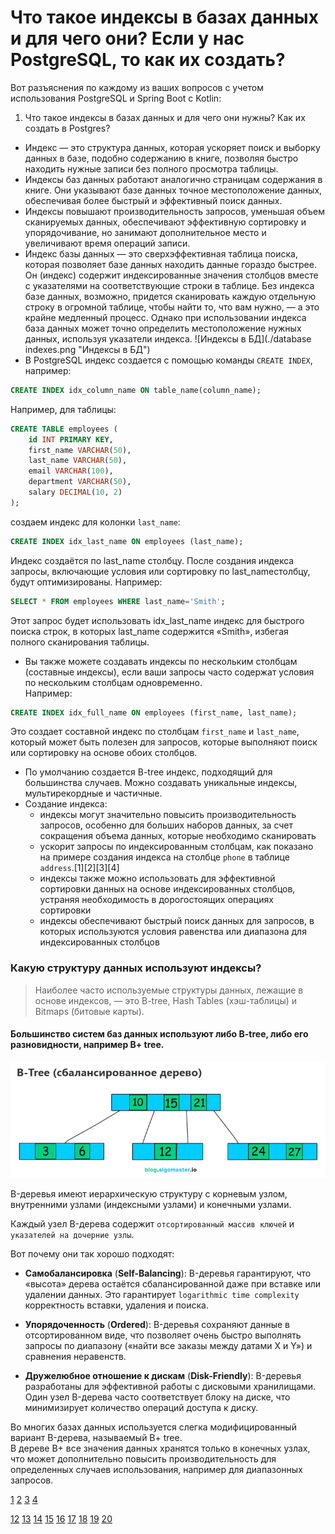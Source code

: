 # Что такое индексы в базах данных и для чего они? Если у нас PostgreSQL, то как их создать? 

Вот разъяснения по каждому из ваших вопросов с учетом использования PostgreSQL и Spring Boot с Kotlin:

1. Что такое индексы в базах данных и для чего они нужны? Как их создать в Postgres?
- Индекс — это структура данных, которая ускоряет поиск и выборку данных в базе, подобно содержанию в книге, позволяя быстро находить нужные записи без полного просмотра таблицы.
- Индексы баз данных работают аналогично страницам содержания в книге. Они указывают базе данных точное местоположение данных, обеспечивая более быстрый и эффективный поиск данных.
- Индексы повышают производительность запросов, уменьшая объем сканируемых данных, обеспечивают эффективную сортировку и упорядочивание, но занимают дополнительное место и увеличивают время операций записи.
- Индекс базы данных — это сверхэффективная таблица поиска, которая позволяет базе данных находить данные гораздо быстрее.
Он (индекс) содержит индексированные значения столбцов вместе с указателями на соответствующие строки в таблице.
Без индекса базе данных, возможно, придется сканировать каждую отдельную строку в огромной таблице, чтобы найти то, что вам нужно, — а это крайне медленный процесс.
Однако при использовании индекса база данных может точно определить местоположение нужных данных, используя указатели индекса.
![Индексы в БД](./database indexes.png "Индексы в БД")
- В PostgreSQL индекс создается с помощью команды `CREATE INDEX`, например:
```sql
CREATE INDEX idx_column_name ON table_name(column_name);
```
Например, для таблицы:
```sql
CREATE TABLE employees (
    id INT PRIMARY KEY,
    first_name VARCHAR(50),
    last_name VARCHAR(50),
    email VARCHAR(100),
    department VARCHAR(50),
    salary DECIMAL(10, 2)
);
```
создаем индекс для колонки `last_name`:
```sql
CREATE INDEX idx_last_name ON employees (last_name);
```
Индекс создаётся по last_name столбцу.
После создания индекса запросы, включающие условия или сортировку по last_nameстолбцу, будут оптимизированы. Например:
```sql
SELECT * FROM employees WHERE last_name='Smith';
```
Этот запрос будет использовать idx_last_name индекс для быстрого поиска строк, в которых last_name содержится «Smith», избегая полного сканирования таблицы.
- Вы также можете создавать индексы по нескольким столбцам (составные индексы), если ваши запросы часто содержат условия по нескольким столбцам одновременно. <br>
Например:
```sql
CREATE INDEX idx_full_name ON employees (first_name, last_name);
```
Это создает составной индекс по столбцам `first_name` и `last_name`, который может быть полезен для запросов, которые выполняют поиск или сортировку на основе обоих столбцов.
- По умолчанию создается B-tree индекс, подходящий для большинства случаев. Можно создавать уникальные индексы, мультирекордные и частичные.
- Создание индекса:
  - индексы могут значительно повысить производительность запросов, особенно для больших наборов данных, за счет сокращения объема данных, которые необходимо сканировать 
  - ускорит запросы по индексированным столбцам, как показано на примере создания индекса на столбце `phone` в таблице `address`.[1][2][3][4]
  - индексы также можно использовать для эффективной сортировки данных на основе индексированных столбцов, устраняя необходимость в дорогостоящих операциях сортировки
  - индексы обеспечивают быстрый поиск данных для запросов, в которых используются условия равенства или диапазона для индексированных столбцов

### Какую структуру данных используют индексы?

>Наиболее часто используемые структуры данных, лежащие в основе индексов, — это B-tree, Hash Tables (хэш-таблицы) и Bitmaps (битовые карты).

#### Большинство систем баз данных используют либо B-tree, либо его разновидности, например B+ tree.
![B-Tree (сбалансированное дерево)](./B-Tree.png "B-Tree (сбалансированное дерево)")

B-деревья имеют иерархическую структуру с корневым узлом, внутренними узлами (индексными узлами) и конечными узлами.

Каждый узел B-дерева содержит `отсортированный массив ключей` и `указателей на дочерние узлы`.

Вот почему они так хорошо подходят:

- **Самобалансировка** (**Self-Balancing**): B-деревья гарантируют, что «высота» дерева остаётся сбалансированной даже 
при вставке или удалении данных. Это гарантирует `logarithmic time complexity` корректность вставки, удаления и поиска.

- **Упорядоченность** (**Ordered**): B-деревья сохраняют данные в отсортированном виде, что позволяет очень быстро выполнять запросы 
по диапазону («найти все заказы между датами X и Y») и сравнения неравенств.

- **Дружелюбное отношение к дискам** (**Disk-Friendly**): B-деревья разработаны для эффективной работы с дисковыми хранилищами. 
Один узел B-дерева часто соответствует блоку на диске, что минимизирует количество операций доступа к диску.

Во многих базах данных используется слегка модифицированный вариант B-дерева, называемый B+ tree.<br>
В дереве B+ все значения данных хранятся только в конечных узлах, что может дополнительно повысить производительность 
для определенных случаев использования, например для диапазонных запросов.



[1](https://blog.algomaster.io/p/a-detailed-guide-on-database-indexes)
[2](https://neon.com/postgresql/postgresql-indexes/postgresql-create-index)
[3](https://www.postgresql.org/docs/current/sql-createindex.html)
[4](https://postgrespro.ru/docs/postgresql/current/sql-createindex)


[12](https://stackoverflow.com/questions/129329/optimistic-vs-pessimistic-locking)
[13](https://www.youtube.com/watch?v=lR6y-0RC5cc)
[14](https://www.ibm.com/docs/en/rational-clearquest/10.0.7?topic=clearquest-optimistic-pessimistic-record-locking)
[15](https://www.baeldung.com/jpa-optimistic-locking)
[16](https://www.tune-it.ru/web/dashezunka/blog/-/blogs/optimistic-vs-pessimistic-locking-v-sql)
[17](https://planetscale.com/blog/how-do-database-indexes-work)
[18](https://en.wikipedia.org/wiki/Partition_(database))
[19](https://stackoverflow.com/questions/51004552/create-a-partition-table-in-postgresql)
[20](https://en.wikipedia.org/wiki/Database_index)
